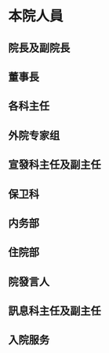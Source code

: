 # 本院人員

<script setup>
import { VPTeamMembers } from 'vitepress/theme'

// 院長及副院長
const 院長及副院長 = [
  {
    avatar: '/01.jpg',
    name: '汝可知jr',
    title: '院長',
  },
  {
    avatar: '/02.jpg',
    name: '阿斯托洛吉斯•德丽莎•梅姬斯图斯',
    title: '副院長',
  },
]

// 董事長
const 董事長 = [
  {
    avatar: '/01.jpg',
    name: '汝可知jr',
  },
  {
    avatar: '/03.jpg',
    name: '卜粟粟～',
  },
  {
    avatar: '/04.jpg',
    name: '纳西妲',
  },
  {
    avatar: '/05.jpg',
    name: 'P·A·I·M·O·N',
  },
]

// 各科主任
const 各科主任 = [
  { avatar: '/03.jpg', name: '卜粟粟～', title: '戒網癮科主任' },
  { avatar: '/06.jpg', name: '云生', title: '精神與危重症科主任' },
  { avatar: '/07.jpg', name: '/帕姆爱邦布', title: '生物解剖科主任' },
  { avatar: '/08.jpg', name: '不是星的星', title: '急診主任' },
  { avatar: '/09.jpg', name: '群…琴师，时不时…出来弹…琴', title: '中医主任' },
  { avatar: '/10.jpg', name: '神话筱樱', title: '心理科主任' },
  { avatar: '/11.jpg', name: '泪殇', title: '外科主任' },
  { avatar: '/12.jpg', name: '纳西妲', title: '兒科主任' },
  { avatar: '/13.jpg', name: '玛卡巴卡', title: '麻醉科主任' },
  { avatar: '/14.jpg', name: 'CR400BF-GZ-5204', title: '神经科主任' },
  { avatar: '/15.jpg', name: '汝可知然', title: '骨科主任' },
  { avatar: '/16.jpg', name: 'Fairy (群猫猫) ', title: '脑科主任' },
  { avatar: '/26.jpg', name: '梦之蓝 ', title: '眼科主任' },
]

// 外院专家组
const 外院专家组 = [
  {
    avatar: '/05.jpg',
    name: 'P·A·I·M·O·N',
    title: '主任',
  },
]

// 宣發科主任及副主任
const 宣發科主任及副主任 = [
  {
    avatar: '/17.jpg',
    name: '格蕾修「记者」',
    title: '主任',
  },
  {
    avatar: '/18.jpg',
    name: '爱发电的小电鳗 Man',
    title: '副主任',
  },
]

// 保卫科人員
const 保卫科 = [
  {
    avatar: '/19.jpg',
    name: '名侦探柯北',
    title: '队长',
  },
]

// 内务部
const 内务部 = [
  {
    avatar: '/25.jpg',
    name: '猫娘老祖',
    title: '部长',
  },
]

// 住院部
const 住院部 = [
  {
    avatar: '/24.jpg',
    name: '南山无梅落',
    title: '主任',
  },
]

// 院發言人
const 院發言人 = [
  {
    avatar: '/20.jpg',
    name: 'HJURTYwww',
    title: '發言人',
  },
]

// 訊息科主任及副主任
const 訊息科主任及副主任 = [
  {
    avatar: '/21.jpg',
    name: '流雲 澄',
    title: '主任',
  },
  {
    avatar: '/22.jpg',
    name: 'Zhaozhao',
    title: '副主任',
  },
]

// 入院服务
const 入院服务 = [
  {
    avatar: '/23.jpg',
    name: 'K·A·Z·U·H·A',
    title: '服务人员',
  },
]

</script>

## 院長及副院長
<VPTeamMembers size="small" :members="院長及副院長" />

## 董事長
<VPTeamMembers size="small" :members="董事長" />

## 各科主任
<VPTeamMembers size="small" :members="各科主任" />

## 外院专家组
<VPTeamMembers size="small" :members="外院专家组" />

## 宣發科主任及副主任
<VPTeamMembers size="small" :members="宣發科主任及副主任" />

## 保卫科
<VPTeamMembers size="small" :members="保卫科" />

## 内务部
<VPTeamMembers size="small" :members="内务部" />

## 住院部
<VPTeamMembers size="small" :members="住院部" />

## 院發言人
<VPTeamMembers size="small" :members="院發言人" />

## 訊息科主任及副主任
<VPTeamMembers size="small" :members="訊息科主任及副主任" />

## 入院服务
<VPTeamMembers size="small" :members="入院服务" />